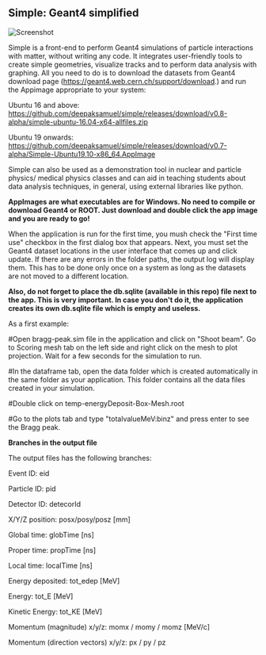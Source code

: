 <h2>Simple: Geant4 simplified</h2>

![Screenshot](https://github.com/deepaksamuel/simple/blob/master/simple-bragg.png)

Simple is a front-end to perform Geant4 simulations of particle interactions with matter, without writing any code. It integrates user-friendly tools to create simple geometries, visualize tracks and to perform data analysis with graphing. All you need to do is to download the datasets from Geant4 download page (https://geant4.web.cern.ch/support/download.) and run the Appimage appropriate to your system:

Ubuntu 16 and above: https://github.com/deepaksamuel/simple/releases/download/v0.8-alpha/simple-ubuntu-16.04-x64-allfiles.zip

Ubuntu 19 onwards: https://github.com/deepaksamuel/simple/releases/download/v0.7-alpha/Simple-Ubuntu19.10-x86_64.AppImage


Simple can also be used as a demonstration tool in nuclear and particle physics/ medical physics classes and can aid in teaching students about data analysis techniques, in general, using external libraries like python.


<b>AppImages are what executables are for Windows. No need to compile or download Geant4 or ROOT. Just download and double click the app image and you are ready to go!</b>


When the application is run for the first time, you mush check the "First time use" checkbox in the first dialog box that appears. Next, you must set the Geant4 dataset locations in the user interface that comes up and click update. If there are any errors in the folder paths, the output log will display them. This has to be done only once on a system as long as the datasets are not moved to a different location.

<b>Also, do not forget to place the db.sqlite (available in this repo) file next to the app. This is very important. In case you don't do it, the application creates its own db.sqlite file which is empty and useless. </b>

As a first example:

#Open bragg-peak.sim file in the application and click on "Shoot beam". Go to Scoring mesh tab on the left side and right click on the mesh to plot projection. Wait for a few seconds for the simulation to run.

#In the dataframe tab, open the data folder which is created automatically in the same folder as your application. This folder contains all the data files created in your simulation. 


#Double click on temp-energyDeposit-Box-Mesh.root

#Go to the plots tab and type "totalvalueMeV:binz" and press enter to see the Bragg peak.

<b> Branches in the output file </b>

The output files has the following branches:
  
Event ID: eid
  
Particle ID: pid
  
Detector ID: detecorId
  
X/Y/Z position: posx/posy/posz [mm]

Global time: globTime [ns]

Proper time: propTime [ns]

Local time: localTime [ns]

Energy deposited: tot_edep [MeV]

Energy: tot_E [MeV]

Kinetic Energy: tot_KE [MeV]

Momentum (magnitude) x/y/z: momx / momy / momz [MeV/c]

Momentum (direction vectors) x/y/z: px / py / pz
